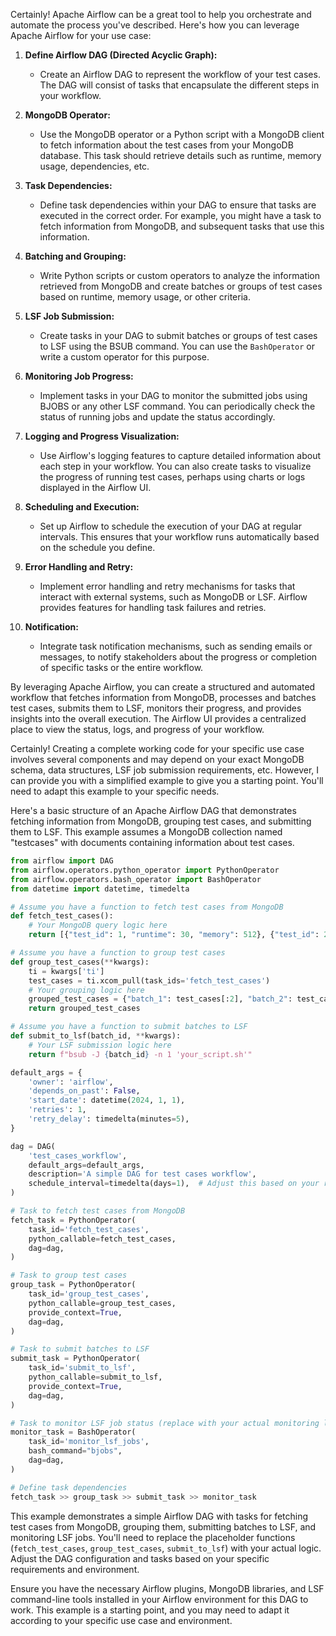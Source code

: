 Certainly! Apache Airflow can be a great tool to help you orchestrate and automate the process you've described. Here's how you can leverage Apache Airflow for your use case:

1. **Define Airflow DAG (Directed Acyclic Graph):**
   - Create an Airflow DAG to represent the workflow of your test cases. The DAG will consist of tasks that encapsulate the different steps in your workflow.

2. **MongoDB Operator:**
   - Use the MongoDB operator or a Python script with a MongoDB client to fetch information about the test cases from your MongoDB database. This task should retrieve details such as runtime, memory usage, dependencies, etc.

3. **Task Dependencies:**
   - Define task dependencies within your DAG to ensure that tasks are executed in the correct order. For example, you might have a task to fetch information from MongoDB, and subsequent tasks that use this information.

4. **Batching and Grouping:**
   - Write Python scripts or custom operators to analyze the information retrieved from MongoDB and create batches or groups of test cases based on runtime, memory usage, or other criteria.

5. **LSF Job Submission:**
   - Create tasks in your DAG to submit batches or groups of test cases to LSF using the BSUB command. You can use the `BashOperator` or write a custom operator for this purpose.

6. **Monitoring Job Progress:**
   - Implement tasks in your DAG to monitor the submitted jobs using BJOBS or any other LSF command. You can periodically check the status of running jobs and update the status accordingly.

7. **Logging and Progress Visualization:**
   - Use Airflow's logging features to capture detailed information about each step in your workflow. You can also create tasks to visualize the progress of running test cases, perhaps using charts or logs displayed in the Airflow UI.

8. **Scheduling and Execution:**
   - Set up Airflow to schedule the execution of your DAG at regular intervals. This ensures that your workflow runs automatically based on the schedule you define.

9. **Error Handling and Retry:**
   - Implement error handling and retry mechanisms for tasks that interact with external systems, such as MongoDB or LSF. Airflow provides features for handling task failures and retries.

10. **Notification:**
    - Integrate task notification mechanisms, such as sending emails or messages, to notify stakeholders about the progress or completion of specific tasks or the entire workflow.

By leveraging Apache Airflow, you can create a structured and automated workflow that fetches information from MongoDB, processes and batches test cases, submits them to LSF, monitors their progress, and provides insights into the overall execution. The Airflow UI provides a centralized place to view the status, logs, and progress of your workflow.

Certainly! Creating a complete working code for your specific use case involves several components and may depend on your exact MongoDB schema, data structures, LSF job submission requirements, etc. However, I can provide you with a simplified example to give you a starting point. You'll need to adapt this example to your specific needs.

Here's a basic structure of an Apache Airflow DAG that demonstrates fetching information from MongoDB, grouping test cases, and submitting them to LSF. This example assumes a MongoDB collection named "testcases" with documents containing information about test cases.

```python
from airflow import DAG
from airflow.operators.python_operator import PythonOperator
from airflow.operators.bash_operator import BashOperator
from datetime import datetime, timedelta

# Assume you have a function to fetch test cases from MongoDB
def fetch_test_cases():
    # Your MongoDB query logic here
    return [{"test_id": 1, "runtime": 30, "memory": 512}, {"test_id": 2, "runtime": 20, "memory": 256}]

# Assume you have a function to group test cases
def group_test_cases(**kwargs):
    ti = kwargs['ti']
    test_cases = ti.xcom_pull(task_ids='fetch_test_cases')
    # Your grouping logic here
    grouped_test_cases = {"batch_1": test_cases[:2], "batch_2": test_cases[2:]}
    return grouped_test_cases

# Assume you have a function to submit batches to LSF
def submit_to_lsf(batch_id, **kwargs):
    # Your LSF submission logic here
    return f"bsub -J {batch_id} -n 1 'your_script.sh'"

default_args = {
    'owner': 'airflow',
    'depends_on_past': False,
    'start_date': datetime(2024, 1, 1),
    'retries': 1,
    'retry_delay': timedelta(minutes=5),
}

dag = DAG(
    'test_cases_workflow',
    default_args=default_args,
    description='A simple DAG for test cases workflow',
    schedule_interval=timedelta(days=1),  # Adjust this based on your requirements
)

# Task to fetch test cases from MongoDB
fetch_task = PythonOperator(
    task_id='fetch_test_cases',
    python_callable=fetch_test_cases,
    dag=dag,
)

# Task to group test cases
group_task = PythonOperator(
    task_id='group_test_cases',
    python_callable=group_test_cases,
    provide_context=True,
    dag=dag,
)

# Task to submit batches to LSF
submit_task = PythonOperator(
    task_id='submit_to_lsf',
    python_callable=submit_to_lsf,
    provide_context=True,
    dag=dag,
)

# Task to monitor LSF job status (replace with your actual monitoring logic)
monitor_task = BashOperator(
    task_id='monitor_lsf_jobs',
    bash_command="bjobs",
    dag=dag,
)

# Define task dependencies
fetch_task >> group_task >> submit_task >> monitor_task
```

This example demonstrates a simple Airflow DAG with tasks for fetching test cases from MongoDB, grouping them, submitting batches to LSF, and monitoring LSF jobs. You'll need to replace the placeholder functions (`fetch_test_cases`, `group_test_cases`, `submit_to_lsf`) with your actual logic. Adjust the DAG configuration and tasks based on your specific requirements and environment.

Ensure you have the necessary Airflow plugins, MongoDB libraries, and LSF command-line tools installed in your Airflow environment for this DAG to work. This example is a starting point, and you may need to adapt it according to your specific use case and environment.
